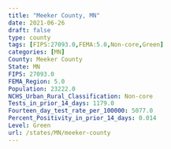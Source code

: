 ```yaml
---
title: "Meeker County, MN"
date: 2021-06-26
draft: false
type: county
tags: [FIPS:27093.0,FEMA:5.0,Non-core,Green]
categories: [MN]
County: Meeker County
State: MN
FIPS: 27093.0
FEMA_Region: 5.0
Population: 23222.0
NCHS_Urban_Rural_Classification: Non-core
Tests_in_prior_14_days: 1179.0
Fourteen_day_test_rate_per_100000: 5077.0
Percent_Positivity_in_prior_14_days: 0.014
Level: Green
url: /states/MN/meeker-county
---
```



